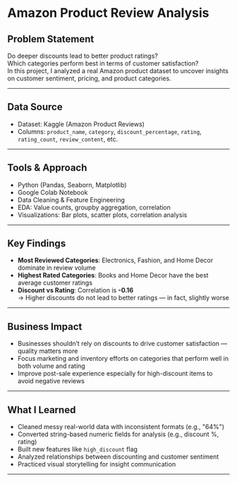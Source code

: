 # Amazon Product Review Analysis

##  Problem Statement
Do deeper discounts lead to better product ratings?  
Which categories perform best in terms of customer satisfaction?  
In this project, I analyzed a real Amazon product dataset to uncover insights on customer sentiment, pricing, and product categories.

---

##  Data Source
- Dataset: Kaggle (Amazon Product Reviews)
- Columns: `product_name`, `category`, `discount_percentage`, `rating`, `rating_count`, `review_content`, etc.

---

##  Tools & Approach
- Python (Pandas, Seaborn, Matplotlib)
- Google Colab Notebook
- Data Cleaning & Feature Engineering
- EDA: Value counts, groupby aggregation, correlation
- Visualizations: Bar plots, scatter plots, correlation analysis

---

##  Key Findings
-  **Most Reviewed Categories**: Electronics, Fashion, and Home Decor dominate in review volume
-  **Highest Rated Categories**: Books and Home Decor have the best average customer ratings
-  **Discount vs Rating**: Correlation is **-0.16**  
  → Higher discounts do not lead to better ratings — in fact, slightly worse

---

##  Business Impact
- Businesses shouldn’t rely on discounts to drive customer satisfaction — quality matters more
- Focus marketing and inventory efforts on categories that perform well in both volume and rating
- Improve post-sale experience especially for high-discount items to avoid negative reviews

---

##  What I Learned
- Cleaned messy real-world data with inconsistent formats (e.g., "64%")
- Converted string-based numeric fields for analysis (e.g., discount %, rating)
- Built new features like `high_discount` flag
- Analyzed relationships between discounting and customer sentiment
- Practiced visual storytelling for insight communication

---
